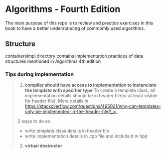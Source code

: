 # Algorithms - Fourth Edition

The main purpose of this repo is to review and practice exercises in this book to have a better understanding of commomly used algorithms.


## Structure 
containersImpl directory contains implementation practices of data structures mentioned in Algorithms 4th edition


### Tips during implementation

> 1. **compiler should have access to implementation to instanciate the template with specifier type**
> To create a template class, all implementation details should be in header file(or at least visible for header file). More details in https://stackoverflow.com/questions/495021/why-can-templates-only-be-implemented-in-the-header-file#_=_
>
> 2 ways to do so
>   - write template class details in header file
>   - write implementation details in .tpp file and include it in hpp 
>
> 2. **virtual destructor**
>  
>
